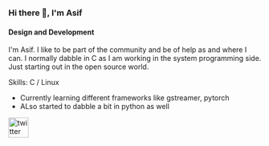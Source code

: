 ### Hi there 👋, I'm Asif
#### Design and Development
I'm Asif. I like to be part of the community and be of help as and where I can. I normally dabble in C as I am working in the system programming side. Just starting out in the open source world.

Skills: C / Linux

- Currently learning different frameworks like gstreamer, pytorch
- ALso started to dabble a bit in python as well


[<img src='https://cdn.jsdelivr.net/npm/simple-icons@3.0.1/icons/twitter.svg' alt='twitter' height='40'>](https://twitter.com/just_asif_p)  

